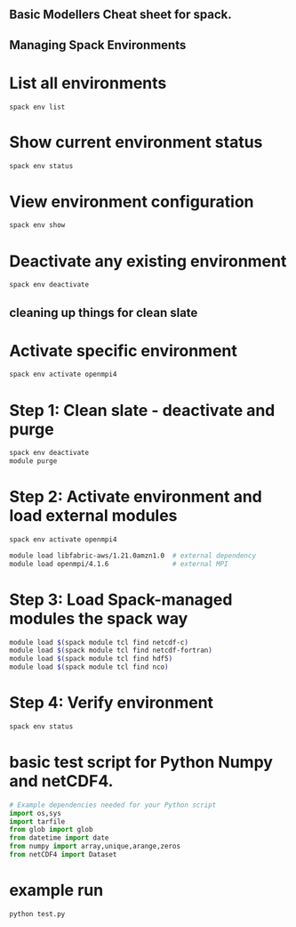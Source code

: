 
## Basic Modellers Cheat sheet for spack. 

## Managing Spack Environments
# List all environments
```
spack env list
```

# Show current environment status
```bash
spack env status
```

# View environment configuration
```bash
spack env show
```

# Deactivate any existing environment
```bash
spack env deactivate
```
## cleaning up things for clean slate

# Activate specific environment
```bash
spack env activate openmpi4
```

# Step 1: Clean slate - deactivate and purge

```bash
spack env deactivate
module purge
```

# Step 2: Activate environment and load external modules
```bash
spack env activate openmpi4
```

```bash
module load libfabric-aws/1.21.0amzn1.0  # external dependency
module load openmpi/4.1.6                # external MPI
```

# Step 3: Load Spack-managed modules the spack way

```bash
module load $(spack module tcl find netcdf-c)
module load $(spack module tcl find netcdf-fortran)
module load $(spack module tcl find hdf5)
module load $(spack module tcl find nco)
```

# Step 4: Verify environment

```bash
spack env status
```

# basic test script for Python Numpy and netCDF4.

```python
# Example dependencies needed for your Python script
import os,sys
import tarfile
from glob import glob
from datetime import date
from numpy import array,unique,arange,zeros
from netCDF4 import Dataset
```

# example run 

```shell
python test.py 
```
